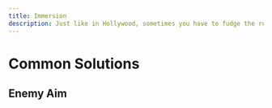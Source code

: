 ```yaml
---
title: Immersion
description: Just like in Hollywood, sometimes you have to fudge the rules of reality a bit to make things feel more exciting or immersive.
---
```


# Common Solutions

## Enemy Aim